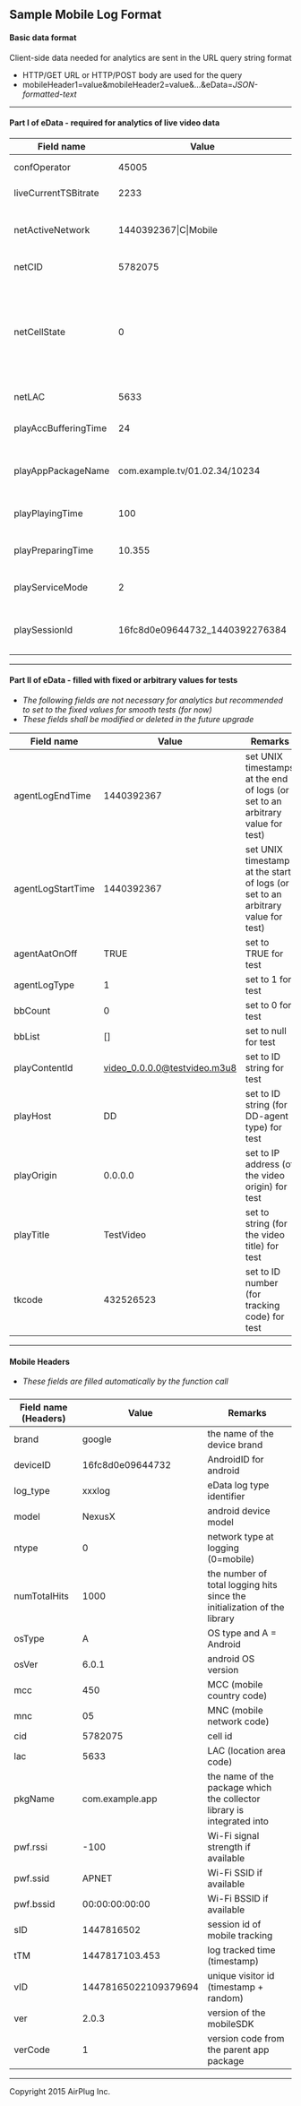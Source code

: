 ## Sample Mobile Log Format

#### **Basic data format**
Client-side data needed for analytics are sent in the URL query string format
- HTTP/GET URL or HTTP/POST body are used for the query
- mobileHeader1=value&mobileHeader2=value&...&eData=*JSON-formatted-text*

---
#### **Part I of eData - required for analytics of live video data**

Field name | Value | Remarks
---------- | ----- | ----------
confOperator | 45005 | MCC (3-digits) & MNC (2-digits)
liveCurrentTSBitrate | 2233 | bitrate of the live video in kbps 
netActiveNetwork | 1440392367\|C\|Mobile | timestamp \| network-status \| network-type (\| ssid \| bssid \| ip added for Wi-Fi)
netCID | 5782075 | cellular ID (from android API)
netCellState | 0 | The decimal value of 3-digit binary flag indicating reasons for cellular unavailability of the device. (data-not-allowed(1<<2) \| airplane-mode-on(1<<1) \| no-SIM-card(1) etc)
netLAC | 5633 | location area code (from android API)
playAccBufferingTime | 24 | accumulated stalled time for the video session reported (sec)
playAppPackageName | com.example.tv/01.02.34/10234 | the package name of the app which the mobileSDK is integrated into
playPlayingTime | 100 | playing time of the video session reported (sec)
playPreparingTime | 10.355 | initial start-up time of the video session reported (sec)
playServiceMode | 2 | the type of the application session (2=live video)
playSessionId | 16fc8d0e09644732_1440392276384 | unique session ID of the video session reported (androidID_timestamp) 

---
#### **Part II of eData - filled with fixed or arbitrary values for tests**
- *The following fields are not necessary for analytics but recommended to set to the fixed values for smooth tests (for now)*
- *These fields shall be modified or deleted in the future upgrade*

Field name | Value | Remarks
---------- | ----- | ----------------
agentLogEndTime	| 1440392367 | set UNIX timestamps at the end of logs (or set to an arbitrary value for test)
agentLogStartTime	| 1440392367 | set UNIX timestamp at the start of logs (or set to an arbitrary value for test)
agentAatOnOff | TRUE | set to TRUE for test
agentLogType	 | 1  | set to 1 for test
bbCount    | 0 | set to 0 for test
bbList      |[]| set to null for test
playContentId | video_0.0.0.0@testvideo.m3u8 |  set to ID string for test
playHost | DD | set to ID string (for DD-agent type) for test
playOrigin | 0.0.0.0 | set to IP address (of the video origin) for test
playTitle | TestVideo | set to string (for the video title) for test
tkcode | 432526523 | set to ID number (for tracking code) for test


---
#### **Mobile Headers** 

- *These fields are filled automatically by the function call*

### 
Field name (Headers) | Value | Remarks
---------- | ----- | ----------
brand  | google | the name of the device brand
deviceID   | 16fc8d0e09644732 | AndroidID for android 
log_type | xxxlog | eData log type identifier
model | NexusX | android device model
ntype   | 0   | network type at logging (0=mobile)
numTotalHits | 1000 | the number of total logging hits since the initialization of the library 
osType | A | OS type and A = Android
osVer | 6.0.1 | android OS version
mcc | 450 | MCC (mobile country code)
mnc | 05 | MNC (mobile network code)
cid | 5782075 | cell id
lac | 5633 | LAC (location area code)
pkgName | com.example.app | the name of the package which the collector library is integrated into
pwf.rssi | -100 | Wi-Fi signal strength if available
pwf.ssid | APNET | Wi-Fi SSID if available
pwf.bssid | 00:00:00:00:00 | Wi-Fi BSSID if available
sID | 1447816502 | session id of mobile tracking
tTM | 1447817103.453 | log tracked time (timestamp)
vID | 14478165022109379694 | unique visitor id (timestamp + random)
ver | 2.0.3 | version of the mobileSDK
verCode | 1 | version code from the parent app package

---
Copyright 2015 AirPlug Inc.